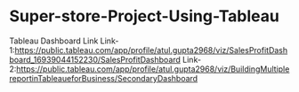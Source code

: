# Super-store-Project-Using-Tableau
Tableau Dashboard Link
Link-1:https://public.tableau.com/app/profile/atul.gupta2968/viz/SalesProfitDashboard_16939044152230/SalesProfitDashboard
Link-2:https://public.tableau.com/app/profile/atul.gupta2968/viz/BuildingMultiplereportinTableaueforBusiness/SecondaryDashboard
